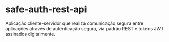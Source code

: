 # safe-auth-rest-api
Aplicação cliente-servidor que realiza comunicação segura entre aplicações através de autenticação segura, via padrão REST e tokens JWT assinados digitalmente.

